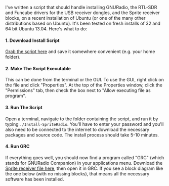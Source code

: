 I've written a script that should handle installing GNURadio, the RTL-SDR and Funcube drivers for the USB receiver dongles, and the Sprite receiver blocks, on a recent installation of Ubuntu (or one of the many other distributions based on Ubuntu). It's been tested on fresh installs of 32 and 64 bit Ubuntu 13.04. Here's what to do:

#### 1. Download Install Script
[Grab the script here](https://raw.github.com/zacinaction/kicksat/master/GroundStation/GNURadio/Install-SpriteRadio) and save it somewhere convenient (e.g. your home folder).

#### 2. Make The Script Executable
This can be done from the terminal or the GUI. To use the GUI, right click on the file and click "Properties". At the top of the Properties window, click the "Permissions" tab, then check the box next to "Allow executing file as program".

#### 3. Run The Script
Open a terminal, navigate to the folder containing the script, and run it by typing `./Install-SpriteRadio`. You'll have to enter your password and you'll also need to be connected to the internet to download the necessary packages and source code. The install process should take 5-10 minutes.

#### 4. Run GRC
If everything goes well, you should now find a program called "GRC" (which stands for GNURadio Companion) in your applications menu. Download the [Sprite receiver file here](https://raw.github.com/zacinaction/kicksat/master/GroundStation/GNURadio/SpriteReceiver.grc), then open it in GRC. If you see a block diagram like the one below (with no missing blocks), that means all the necessary software has been installed.
